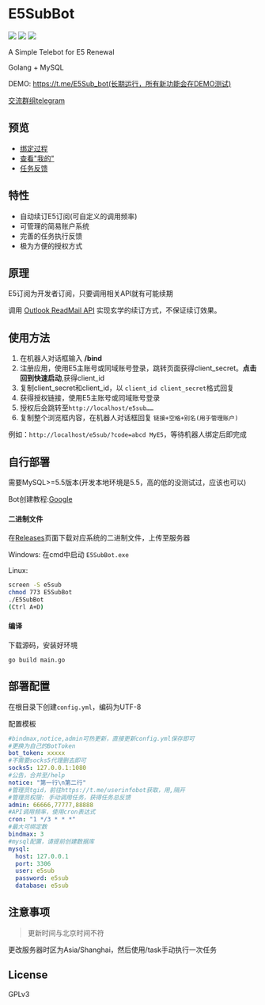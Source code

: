 # E5SubBot

![](https://img.shields.io/github/go-mod/go-version/iyear/E5SubBot)
![](https://img.shields.io/badge/license-GPL-lightgrey.svg)
![](https://img.shields.io/github/v/release/iyear/E5SubBot?color=green)

A Simple Telebot for E5 Renewal

Golang + MySQL

DEMO: https://t.me/E5Sub_bot(长期运行，所有新功能会在DEMO测试)

[交流群组telegram](https://t.me/e5subbot)

## 预览
- [绑定过程](https://raw.githubusercontent.com/iyear/E5SubBot/master/pics/bind.JPG)
- [查看"我的"](https://raw.githubusercontent.com/iyear/E5SubBot/master/pics/my.JPG)
- [任务反馈](https://raw.githubusercontent.com/iyear/E5SubBot/master/pics/task.JPG)

## 特性

- 自动续订E5订阅(可自定义的调用频率)
- 可管理的简易账户系统
- 完善的任务执行反馈
- 极为方便的授权方式


## 原理

E5订阅为开发者订阅，只要调用相关API就有可能续期

调用 [Outlook ReadMail API](https://docs.microsoft.com/zh-cn/graph/api/user-list-messages?view=graph-rest-1.0&tabs=http) 实现玄学的续订方式，不保证续订效果。

## 使用方法

1. 在机器人对话框输入 **/bind**
2. 注册应用，使用E5主账号或同域账号登录，跳转页面获得client_secret。**点击回到快速启动**,获得client_id
3. 复制client_secret和client_id，以 `client_id client_secret`格式回复
4. 获得授权链接，使用E5主账号或同域账号登录
5. 授权后会跳转至`http://localhost/e5sub……`
6. 复制整个浏览框内容，在机器人对话框回复 `链接+空格+别名(用于管理账户)`

例如：`http://localhost/e5sub/?code=abcd MyE5`，等待机器人绑定后即完成

## 自行部署
需要MySQL>=5.5版本(开发本地环境是5.5，高的低的没测试过，应该也可以)

Bot创建教程:[Google](https://www.google.com/search?q=telegram+Bot%E5%88%9B%E5%BB%BA%E6%95%99%E7%A8%8B)
#### 二进制文件

在[Releases](https://github.com/iyear/E5SubBot/releases)页面下载对应系统的二进制文件，上传至服务器

Windows: 在cmd中启动 `E5SubBot.exe`

Linux: 

```bash
screen -S e5sub
chmod 773 E5SubBot
./E5SubBot
(Ctrl A+D)
```
#### 编译

下载源码，安装好环境

```shell
go build main.go
```

## 部署配置

在根目录下创建`config.yml`，编码为UTF-8

配置模板

```yaml
#bindmax,notice,admin可热更新，直接更新config.yml保存即可
#更换为自己的BotToken
bot_token: xxxxx
#不需要socks5代理删去即可
socks5: 127.0.0.1:1080
#公告，合并至/help
notice: "第一行\n第二行"
#管理员tgid，前往https://t.me/userinfobot获取，用,隔开
#管理员权限: 手动调用任务，获得任务总反馈
admin: 66666,77777,88888
#API调用频率，使用cron表达式
cron: "1 */3 * * *"
#最大可绑定数
bindmax: 3
#mysql配置，请提前创建数据库
mysql:
  host: 127.0.0.1
  port: 3306
  user: e5sub
  password: e5sub
  database: e5sub
```

## 注意事项
> 更新时间与北京时间不符

更改服务器时区为Asia/Shanghai，然后使用/task手动执行一次任务


## License

GPLv3 